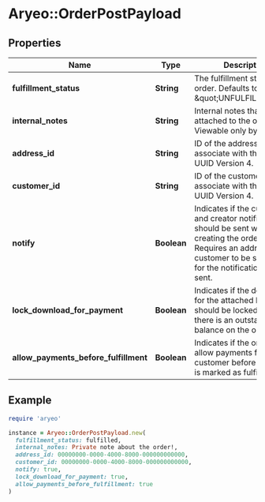 # Aryeo::OrderPostPayload

## Properties

| Name | Type | Description | Notes |
| ---- | ---- | ----------- | ----- |
| **fulfillment_status** | **String** | The fulfillment status of the order. Defaults to \&quot;UNFULFILLED\&quot;. | [optional] |
| **internal_notes** | **String** | Internal notes that will be attached to the order. Viewable only by the team. | [optional] |
| **address_id** | **String** | ID of the address to associate with the order. UUID Version 4. | [optional] |
| **customer_id** | **String** | ID of the customer to associate with the order. UUID Version 4. | [optional] |
| **notify** | **Boolean** | Indicates if the customer and creator notifications should be sent when creating the order. Requires an address and customer to be set in order for the notifications to be sent. | [optional] |
| **lock_download_for_payment** | **Boolean** | Indicates if the downloads for the attached listing should be locked while there is an outstanding balance on the order. | [optional] |
| **allow_payments_before_fulfillment** | **Boolean** | Indicates if the order will allow payments from the customer before the order is marked as fulfilled. | [optional] |

## Example

```ruby
require 'aryeo'

instance = Aryeo::OrderPostPayload.new(
  fulfillment_status: fulfilled,
  internal_notes: Private note about the order!,
  address_id: 00000000-0000-4000-8000-000000000000,
  customer_id: 00000000-0000-4000-8000-000000000000,
  notify: true,
  lock_download_for_payment: true,
  allow_payments_before_fulfillment: true
)
```

